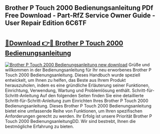 ## Brother P Touch 2000 Bedienungsanleitung PDf Free Download - Part-RfZ Service Owner Guide - User Repair Edition 6C6TF

# <h2><a href="http://df5ksb.blite.top/?on=Brother+P+Touch+2000+Bedienungsanleitung">🔗Download 👉🔴 Brother P Touch 2000 Bedienungsanleitung</a></h2>

[![Brother P Touch 2000 Bedienungsanleitung new download](https://i.imgur.com/lujVjoI.png)](http://df5ksb.blite.top/?on=Brother+P+Touch+2000+Bedienungsanleitung)
Grüße und willkommen in der Bedienungsanleitung für Ihr neu erworbenes Brother P Touch 2000 Bedienungsanleitung. Dieses Handbuch wurde speziell entwickelt, um Ihnen zu helfen, das Beste aus Ihrem Produkt herauszuholen, indem es eine gründliche Erläuterung seiner Funktionen, Einrichtung, Verwendung, Wartung und Problemlösung enthält. Schritt-für-Schritt-Anleitung Auf den folgenden Seiten finden Sie eine detaillierte Schritt-für-Schritt-Anleitung zum Einrichten Ihres Brother P Touch 2000 Bedienungsanleitung. Dieses Brother P Touch 2000 Bedienungsanleitung bietet eine umfassende Reihe von Funktionen, um Ihren spezifischen Anforderungen gerecht zu werden. Ihr Erfolg ist unsere Priorität Brother P Touch 2000 BedienungsanleitungDD. Wir sind bestrebt, Ihnen die bestmögliche Erfahrung zu bieten.
